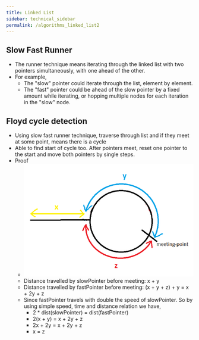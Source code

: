 ```yaml
---
title: Linked List
sidebar: technical_sidebar
permalink: /algorithms_linked_list2
---
```


## Slow Fast Runner 
- The runner technique means iterating through the linked list with two pointers simultaneously, with one ahead of the other.
- For example, 
  - The "slow" pointer could iterate through the list, element by element.
  - The "fast" pointer could be ahead of the slow pointer by a fixed amount while iterating, or hopping multiple nodes for each iteration in the "slow" node.

## Floyd cycle detection
- Using slow fast runner technique, traverse through list and if they meet at some point, means there is a cycle
- Able to find start of cycle too. After pointers meet, reset one pointer to the start and move both pointers by single steps. 
- Proof
  - ![Floyd Cycle](/assets/images/floyd_cycle_finding.png)
  - Distance travelled by slowPointer before meeting: x + y
  - Distance travelled by fastPointer before meeting: (x + y + z) + y = x + 2y + z
  - Since fastPointer travels with double the speed of slowPointer. So by using simple speed, time and distance relation we have,
    - 2 * dist(slowPointer) = dist(fastPointer)
    - 2(x + y) = x + 2y + z
    - 2x + 2y = x + 2y + z
    - x = z